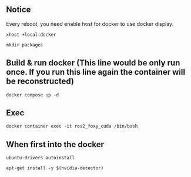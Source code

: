 ## Notice
Every reboot, you need enable host for docker to use docker display.

`xhost +local:docker`

`mkdir packages`


## Build & run docker (This line would be only run once. If you run this line again the container will be reconstructed)
`docker compose up -d`

## Exec 

`docker container exec -it ros2_foxy_cuda /bin/bash`

## When first into the docker
`ubuntu-drivers autoinstall`

`apt-get install -y $(nvidia-detector)`

